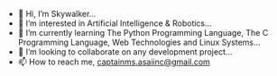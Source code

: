 - 👋 Hi, I’m Skywalker...
- 👀 I’m interested in Artificial Intelligence & Robotics...
- 🌱 I’m currently learning The Python Programming Language, The C Programming Language, Web Technologies and Linux Systems...
- 💞️ I’m looking to collaborate on any development project...
- 📫 How to reach me, captainms.asaiinc@gmail.com

<!---
skywalker1319/skywalker1319 is a ✨ special ✨ repository because its `README.md` (this file) appears on your GitHub profile.
You can click the Preview link to take a look at your changes.
--->
